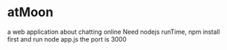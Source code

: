atMoon
======

a web application about chatting online
Need nodejs runTime,
npm install first and run node app.js 
the port is 3000
